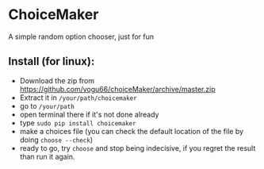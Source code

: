 # ChoiceMaker
A simple random option chooser, just for fun

## Install (for linux): 

+ Download the zip from https://github.com/vogu66/choiceMaker/archive/master.zip
+ Extract it in `/your/path/choicemaker`
+ go to `/your/path`
+ open terminal there if it's not done already
+ type `sudo pip install choicemaker`
+ make a choices file (you can check the default location of the file by doing `choose --check`)
+ ready to go, try `choose` and stop being indecisive, if you regret the result than run it again.
